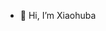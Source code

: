 - 👋 Hi, I’m Xiaohuba
<!---
Xiaohuba/Xiaohuba is a ✨ special ✨ repository because its `README.md` (this file) appears on your GitHub profile.
You can click the Preview link to take a look at your changes.
--->
